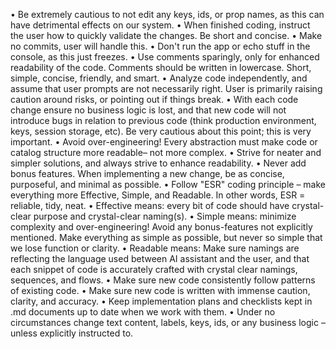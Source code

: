 • Be extremely cautious to not edit any keys, ids, or prop names, as this can have detrimental effects on our system.
• When finished coding, instruct the user how to quickly validate the changes. Be short and concise.
• Make no commits, user will handle this.
• Don't run the app or echo stuff in the console, as this just freezes. 
• Use comments sparingly, only for enhanced readability of the code. Comments should be written in lowercase. Short, simple, concise, friendly, and smart.
• Analyze code independently, and assume that user prompts are not necessarily right. User is primarily raising caution around risks, or pointing out if things break.
• With each code change ensure no business logic is lost, and that new code will not introduce bugs in relation to previous code (think production environment, keys, session storage, etc). Be very cautious about this point; this is very important.
• Avoid over-engineering! Every abstraction must make code or catalog structure more readable– not more complex.
• Strive for neater and simpler solutions, and always strive to enhance readability.
• Never add bonus features. When implementing a new change, be as concise, purposeful, and minimal as possible.
• Follow "ESR" coding principle – make everything more Effective, Simple, and Readable. In other words, ESR = reliable, tidy, neat.
    • Effective means: every bit of code should have crystal-clear purpose and crystal-clear naming(s). 
    • Simple means: minimize complexity and over-engineering! Avoid any bonus-features not explicitly mentioned. Make everything as simple as possible, but never so simple that we lose function or clarity.
    • Readable means: Make sure namings are reflecting the language used between AI assistant and the user, and that each snippet of code is accurately crafted with crystal clear namings, sequences, and flows.
• Make sure new code consistently follow patterns of existing code.
• Make sure new code is written with immense caution, clarity, and accuracy.
• Keep implementation plans and checklists kept in .md documents up to date when we work with them.
• Under no circumstances change text content, labels, keys, ids, or any business logic – unless explicitly instructed to.